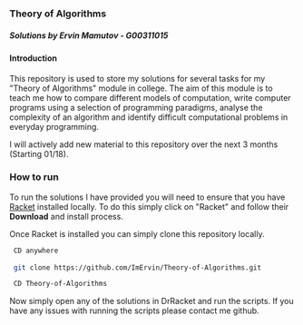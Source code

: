### Theory of Algorithms
##### Solutions by Ervin Mamutov - G00311015

#### Introduction
This repository is used to store my solutions for several tasks for my "Theory of Algorithms" module in college. The aim of this module is to teach me how to compare different models of computation, write computer programs using a selection of programming paradigms, analyse the complexity of an algorithm and identify difficult computational problems in everyday programming.

I will actively add new material to this repository over the next 3 months (Starting 01/18).

### How to run
To run the solutions I have provided you will need to ensure that you have [Racket](https://racket-lang.org/) installed locally. To do this simply click on "Racket" and follow their **Download** and install process.

Once Racket is installed you can simply clone this repository locally.
```bash
 CD anywhere
 
 git clone https://github.com/ImErvin/Theory-of-Algorithms.git

 CD Theory-of-Algorithms
``` 

Now simply open any of the solutions in DrRacket and run the scripts.
If you have any issues with running the scripts please contact me github.